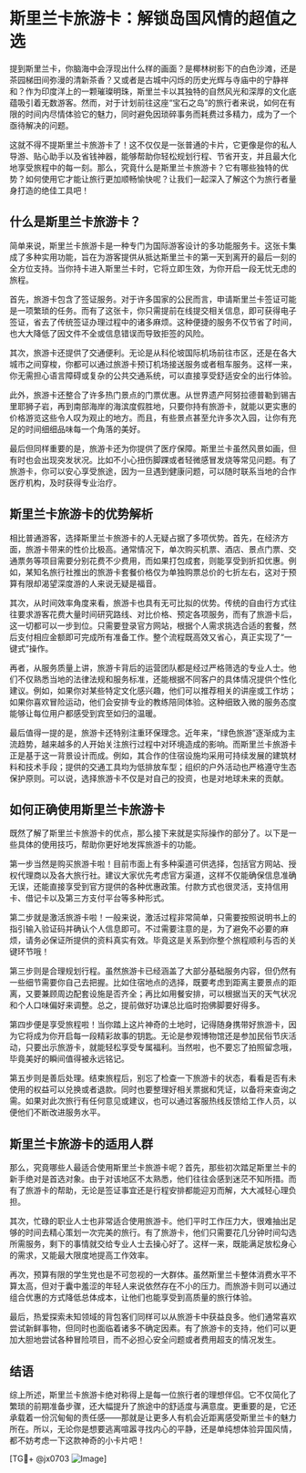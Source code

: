 # 斯里兰卡旅游卡：解锁岛国风情的超值之选

提到斯里兰卡，你脑海中会浮现出什么样的画面？是椰林树影下的白色沙滩，还是茶园梯田间弥漫的清新茶香？又或者是古城中闪烁的历史光辉与寺庙中的宁静祥和？作为印度洋上的一颗璀璨明珠，斯里兰卡以其独特的自然风光和深厚的文化底蕴吸引着无数游客。然而，对于计划前往这座“宝石之岛”的旅行者来说，如何在有限的时间内尽情体验它的魅力，同时避免因琐碎事务而耗费过多精力，成为了一个亟待解决的问题。

这就不得不提斯里兰卡旅游卡了！这不仅仅是一张普通的卡片，它更像是你的私人导游、贴心助手以及省钱神器，能够帮助你轻松规划行程、节省开支，并且最大化地享受旅程中的每一刻。那么，究竟什么是斯里兰卡旅游卡？它有哪些独特的优势？如何使用它才能让旅行更加顺畅愉快呢？让我们一起深入了解这个为旅行者量身打造的绝佳工具吧！

## 什么是斯里兰卡旅游卡？

简单来说，斯里兰卡旅游卡是一种专门为国际游客设计的多功能服务卡。这张卡集成了多种实用功能，旨在为游客提供从抵达斯里兰卡的第一天到离开的最后一刻的全方位支持。当你持卡进入斯里兰卡时，它将立即生效，为你开启一段无忧无虑的旅程。

首先，旅游卡包含了签证服务。对于许多国家的公民而言，申请斯里兰卡签证可能是一项繁琐的任务。而有了这张卡，你只需提前在线提交相关信息，即可获得电子签证，省去了传统签证办理过程中的诸多麻烦。这种便捷的服务不仅节省了时间，也大大降低了因文件不全或信息错误而导致拒签的风险。

其次，旅游卡还提供了交通便利。无论是从科伦坡国际机场前往市区，还是在各大城市之间穿梭，你都可以通过旅游卡预订机场接送服务或者租车服务。这样一来，你无需担心语言障碍或复杂的公共交通系统，可以直接享受舒适安全的出行体验。

此外，旅游卡还整合了许多热门景点的门票优惠。从世界遗产阿努拉德普勒到锡吉里耶狮子岩，再到南部海岸的海滨度假胜地，只要你持有旅游卡，就能以更实惠的价格游览这些令人叹为观止的地方。而且，有些景点甚至允许多次入园，让你有充足的时间细细品味每一个角落的美好。

最后但同样重要的是，旅游卡还为你提供了医疗保障。斯里兰卡虽然风景如画，但有时也会出现突发状况。比如不小心扭伤脚踝或者轻微感冒发烧等常见问题。有了旅游卡，你可以安心享受旅途，因为一旦遇到健康问题，可以随时联系当地的合作医疗机构，及时获得专业治疗。

## 斯里兰卡旅游卡的优势解析

相比普通游客，选择斯里兰卡旅游卡的人无疑占据了多项优势。首先，在经济方面，旅游卡带来的性价比极高。通常情况下，单次购买机票、酒店、景点门票、交通票务等项目需要分别花费不少费用，而如果打包成套，则能享受到折扣优惠。例如，某知名旅行社推出的旅游卡套餐价格仅为单独购票总价的七折左右，这对于预算有限却渴望深度游的人来说无疑是福音。

其次，从时间效率角度来看，旅游卡也具有无可比拟的优势。传统的自由行方式往往要求游客花费大量时间研究路线、对比价格、预定各项服务，而有了旅游卡后，这一切都可以一步到位。只需要登录官方网站，根据个人需求挑选合适的套餐，然后支付相应金额即可完成所有准备工作。整个流程既高效又省心，真正实现了“一键式”操作。

再者，从服务质量上讲，旅游卡背后的运营团队都是经过严格筛选的专业人士。他们不仅熟悉当地的法律法规和服务标准，还能根据不同客户的具体情况提供个性化建议。例如，如果你对某些特定文化感兴趣，他们可以推荐相关的讲座或工作坊；如果你喜欢冒险运动，他们会安排专业的教练陪同体验。这种细致入微的服务态度能够让每位用户都感受到宾至如归的温暖。

最后值得一提的是，旅游卡还特别注重环保理念。近年来，“绿色旅游”逐渐成为主流趋势，越来越多的人开始关注旅行过程中对环境造成的影响。而斯里兰卡旅游卡正是基于这一背景设计而成。例如，其合作的住宿设施均采用可持续发展的建筑材料和技术手段；提供的交通工具均为低排放车型；组织的户外活动也严格遵守生态保护原则。可以说，选择旅游卡不仅是对自己的投资，也是对地球未来的贡献。

## 如何正确使用斯里兰卡旅游卡

既然了解了斯里兰卡旅游卡的优点，那么接下来就是实际操作的部分了。以下是一些具体的使用技巧，帮助你更好地发挥旅游卡的功能。

第一步当然是购买旅游卡啦！目前市面上有多种渠道可供选择，包括官方网站、授权代理商以及各大旅行社。建议大家优先考虑官方渠道，这样不仅能确保信息准确无误，还能直接享受到官方提供的各种优惠政策。付款方式也很灵活，支持信用卡、借记卡以及第三方支付平台等多种形式。

第二步就是激活旅游卡啦！一般来说，激活过程非常简单，只需要按照说明书上的指引输入验证码并确认个人信息即可。不过需要注意的是，为了避免不必要的麻烦，请务必保证所提供的资料真实有效。毕竟这是关系到你整个旅程顺利与否的关键环节哦！

第三步则是合理规划行程。虽然旅游卡已经涵盖了大部分基础服务内容，但仍然有一些细节需要你自己去把握。比如住宿地点的选择，既要考虑到距离主要景点的距离，又要兼顾周边配套设施是否齐全；再比如用餐安排，可以根据当天的天气状况和个人口味偏好来调整。总之，提前做好功课总比临时抱佛脚要好得多。

第四步便是享受旅程啦！当你踏上这片神奇的土地时，记得随身携带好旅游卡，因为它将成为你开启每一段精彩故事的钥匙。无论是参观博物馆还是参加民俗节庆活动，只要出示旅游卡，就能轻松享受专属福利。当然啦，也不要忘了拍照留念哦，毕竟美好的瞬间值得被永远铭记。

第五步则是善后处理。结束旅程后，别忘了检查一下旅游卡的状态，看看是否有未使用的权益可以兑换或者退款。同时也要整理好相关票据和凭证，以备将来查询之需。如果对此次旅行有任何意见或建议，也可以通过客服热线反馈给工作人员，以便他们不断改进服务水平。

## 斯里兰卡旅游卡的适用人群

那么，究竟哪些人最适合使用斯里兰卡旅游卡呢？首先，那些初次踏足斯里兰卡的新手绝对是首选对象。由于对该地区不太熟悉，他们往往会感到迷茫不知所措。而有了旅游卡的帮助，无论是签证事宜还是行程安排都能迎刃而解，大大减轻心理负担。

其次，忙碌的职业人士也非常适合使用旅游卡。他们平时工作压力大，很难抽出足够的时间去精心策划一次完美的旅行。有了旅游卡，他们只需要花几分钟时间勾选所需服务，剩下的事情就交给专业人士去操心好了。这样一来，既能满足放松身心的需求，又能最大限度地提高工作效率。

再次，预算有限的学生党也是不可忽视的一大群体。虽然斯里兰卡整体消费水平不算太高，但对于囊中羞涩的年轻人来说依然存在不小的压力。而旅游卡则可以通过组合优惠的方式降低总体成本，让他们也能享受到高质量的旅行体验。

最后，热爱探索未知领域的背包客们同样可以从旅游卡中获益良多。他们通常喜欢尝试新鲜事物，但同时也面临着诸多不确定因素。有了旅游卡的支持，他们可以更加大胆地尝试各种冒险项目，而不必担心安全问题或者费用超支的情况发生。

## 结语

综上所述，斯里兰卡旅游卡绝对称得上是每一位旅行者的理想伴侣。它不仅简化了繁琐的前期准备步骤，还大幅提升了旅途中的舒适度与满意度。更重要的是，它还承载着一份沉甸甸的责任感——那就是让更多人有机会近距离感受斯里兰卡的魅力所在。所以，无论你是想要逃离喧嚣寻找内心的平静，还是单纯想体验异国风情，都不妨考虑一下这款神奇的小卡片吧！

[TG💪+ @jx0703 ![Image](https://github.com/user-attachments/assets/dbca1d08-cadb-493c-b0ec-ad6f7a83f270)]